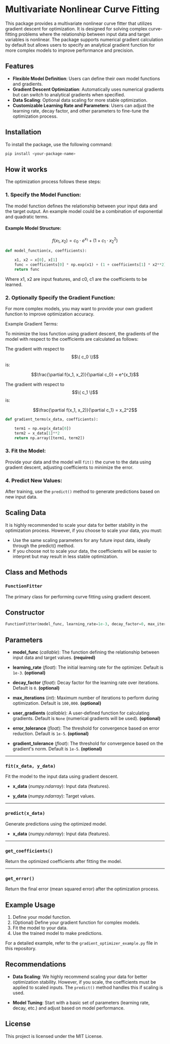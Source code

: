 # Multivariate Nonlinear Curve Fitting

This package provides a multivariate nonlinear curve fitter that utilizes gradient descent for optimization. It is designed for solving complex curve-fitting problems where the relationship between input data and target variables is nonlinear. The package supports numerical gradient calculation by default but allows users to specify an analytical gradient function for more complex models to improve performance and precision.

## Features
- **Flexible Model Definition**: Users can define their own model functions and gradients.
- **Gradient Descent Optimization**: Automatically uses numerical gradients but can switch to analytical gradients when specified.
- **Data Scaling**: Optional data scaling for more stable optimization.
- **Customizable Learning Rate and Parameters**: Users can adjust the learning rate, decay factor, and other parameters to fine-tune the optimization process.

## Installation
To install the package, use the following command:

```bash
pip install <your-package-name>
```

## How it works

The optimization process follows these steps:

### 1. Specify the Model Function:
The model function defines the relationship between your input data and the target output. An example model could be a combination of exponential and quadratic terms.

#### Example Model Structure:

$$f(x_1, x_2) = c_0 \cdot e^{x_1} + (1 + c_1 \cdot x_2^2)$$
```python
def model_function(x, coefficients):

    x1, x2 = x[0], x[1]
    func = coefficients[0] * np.exp(x1) + (1 + coefficients[1] * x2**2)
    return func
```
Where x1, x2 are input features, and c0, c1 are the coefficients to be learned.

### 2. Optionally Specify the Gradient Function:

For more complex models, you may want to provide your own gradient function to improve optimization accuracy.

Example Gradient Terms:


To minimize the loss function using gradient descent, the gradients of the model with respect to the coefficients are calculated as follows:

The gradient with respect to $$\( c_0 \)$$ is:

$$\frac{\partial f(x_1, x_2)}{\partial c_0} = e^{x_1}$$

The gradient with respect to $$\( c_1 \)$$ is:

$$\frac{\partial f(x_1, x_2)}{\partial c_1} = x_2^2$$

```python
def gradient_terms(x_data, coefficients):

    term1 = np.exp(x_data[0])
    term2 = x_data[1]**2
    return np.array([term1, term2])
```

### 3. Fit the Model:
Provide your data and the model will ```fit()``` the curve to the data using gradient descent, adjusting coefficients to minimize the error.

### 4. Predict New Values:
After training, use the ```predict()``` method to generate predictions based on new input data.

## Scaling Data

It is highly recommended to scale your data for better stability in the optimization process. However, if you choose to scale your data, you must:

- Use the same scaling parameters for any future input data, ideally through the predict() method.
- If you choose not to scale your data, the coefficients will be easier to interpret but may result in less stable optimization.


## Class and Methods

### `FunctionFitter`
  
The primary class for performing curve fitting using gradient descent.

## Constructor
```python
FunctionFitter(model_func, learning_rate=1e-3, decay_factor=0, max_iterations=100000,user_gradients=None, error_tolerance=1e-5, gradient_tolerance=1e-5)

```
## Parameters

- **model_func** (_callable_): The function defining the relationship between input data and target values. **(required)**
  
- **learning_rate** (_float_): The initial learning rate for the optimizer. Default is `1e-3`. **(optional)**

- **decay_factor** (_float_): Decay factor for the learning rate over iterations. Default is `0`. **(optional)**

- **max_iterations** (_int_): Maximum number of iterations to perform during optimization. Default is `100,000`. **(optional)**

- **user_gradients** (_callable_): A user-defined function for calculating gradients. Default is `None` (numerical gradients will be used). **(optional)**

- **error_tolerance** (_float_): The threshold for convergence based on error reduction. Default is `1e-5`. **(optional)**

- **gradient_tolerance** (_float_): The threshold for convergence based on the gradient's norm. Default is `1e-5`. **(optional)**

---

### `fit(x_data, y_data)`

Fit the model to the input data using gradient descent.

- **x_data** (_numpy.ndarray_): Input data (features).

- **y_data** (_numpy.ndarray_): Target values.

---

### `predict(x_data)`

Generate predictions using the optimized model.

- **x_data** (_numpy.ndarray_): Input data (features).

---

### `get_coefficients()`

Return the optimized coefficients after fitting the model.

---

### `get_error()`

Return the final error (mean squared error) after the optimization process.


## Example Usage

1. Define your model function.
2. (Optional) Define your gradient function for complex models.
3. Fit the model to your data.
4. Use the trained model to make predictions.

For a detailed example, refer to the `gradient_optimizer_example.py` file in this repository.


## Recommendations

- **Data Scaling**: We highly recommend scaling your data for better optimization stability. However, if you scale, the coefficients must be applied to scaled inputs. The `predict()` method handles this if scaling is used.

- **Model Tuning**: Start with a basic set of parameters (learning rate, decay, etc.) and adjust based on model performance.

## License

This project is licensed under the MIT License.

